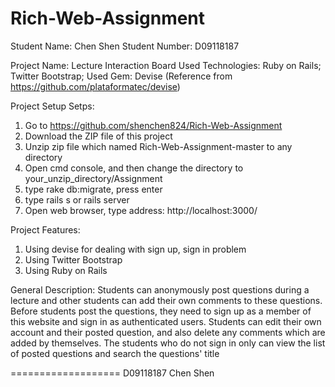 Rich-Web-Assignment
===================
Student Name: Chen Shen
Student Number: D09118187

Project Name: Lecture Interaction Board
Used Technologies: Ruby on Rails; Twitter Bootstrap;
Used Gem: Devise (Reference from https://github.com/plataformatec/devise)

Project Setup Setps:

1. Go to https://github.com/shenchen824/Rich-Web-Assignment
2. Download the ZIP file of this project
3. Unzip zip file which named Rich-Web-Assignment-master to any directory
4. Open cmd console, and then change the directory to your_unzip_directory/Assignment
5. type rake db:migrate, press enter
6. type rails s or rails server
7. Open web browser, type address: http://localhost:3000/

Project Features:

1. Using devise for dealing with sign up, sign in problem
2. Using Twitter Bootstrap
3. Using Ruby on Rails

General Description:
Students can anonymously post questions during a lecture and other students can add their own comments to these questions. 
Before students post the questions, they need to sign up as a member of this website and sign in as authenticated users. 
Students can edit their own account and their posted question, and also delete any comments which are added by themselves. 
The students who do not sign in only can view the list of posted questions and search the questions' title

===================
D09118187
Chen Shen
